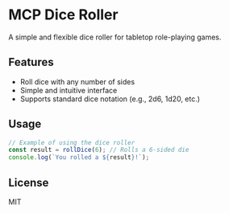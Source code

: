# MCP Dice Roller

A simple and flexible dice roller for tabletop role-playing games.

## Features

- Roll dice with any number of sides
- Simple and intuitive interface
- Supports standard dice notation (e.g., 2d6, 1d20, etc.)

## Usage

```javascript
// Example of using the dice roller
const result = rollDice(6); // Rolls a 6-sided die
console.log(`You rolled a ${result}!`);
```

## License

MIT
